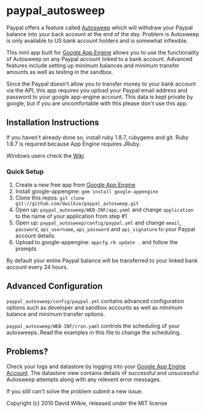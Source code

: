 # paypal_autosweep

Paypal offers a feature called [Autosweep](http://www.ehow.com/how_4598202_automatically-transfer-payments-checking-account.html) which will withdraw your Paypal balance into your back account at the end of the day. Problem is Autosweep is only available to US bank account holders and is somewhat inflexible.

This mini app built for [Google App Engine](http://appengine.google.com) allows you to use the functionality of Autosweep on any Paypal account linked to a bank account. Advanced features include setting up minimum balances and minimum transfer amounts as well as testing in the sandbox.

Since the Paypal doesn't allow you to transfer money to your bank account via the API, this app requires you upload your Paypal email address and password to your google app-engine account. This data is kept private by google, but if you are uncomfortable with this please don't use this app.

## Installation Instructions

If you haven't already done so, install ruby 1.8.7, rubygems and git. Ruby 1.8.7 is required because App Engine requires JRuby.

Windows users check the [Wiki](https://github.com/dwilkie/paypal_autosweep/wiki/Windows)

### Quick Setup

1. Create a new free app from [Google App Engine](http://appengine.google.com)
2. Install google-appengine: `gem install google-appengine`
3. Clone this repos: `git clone git://github.com/dwilkie/paypal_autosweep.git`
4. Open up: `paypal_autosweep/WEB-INF/app.yaml` and change `application` to the name of your application from step #1
5. Open up: `paypal_autosweep/config/paypal.yml` and change `email`, `password`, `api_username`, `api_password` and `api_signature` to your Paypal account details.
6. Upload to google-appengine: `appcfg.rb update .` and follow the prompts

By default your entire Paypal balance will be transferred to your linked bank account every 24 hours.

## Advanced Configuration

`paypal_autosweep/config/paypal.yml` contains advanced configuration options such as developer and sandbox accounts as well as minimum balance and minimum transfer options.

`paypal_autosweep/WEB-INF/cron.yaml` controls the scheduling of your autosweeps. Read the examples in this file to change the scheduling.

## Problems?

Check your logs and datastore by logging into your [Google App Engine Account](http://appengine.google.com). The datastore view contains details of successful and unsucessful Autosweep attempts along with any relevent error messages.

If you still can't solve the problem submit a new issue.

Copyright (c) 2010 David Wilkie, released under the MIT license

